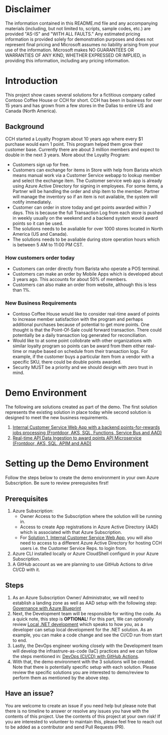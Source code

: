 # Disclaimer
The information contained in this README.md file and any accompanying materials (including, but not limited to, scripts, sample codes, etc.) are provided "AS-IS" and "WITH ALL FAULTS." Any estimated pricing information is provided solely for demonstration purposes and does not represent final pricing and Microsoft assumes no liability arising from your use of the information. Microsoft makes NO GUARANTEES OR WARRANTIES OF ANY KIND, WHETHER EXPRESSED OR IMPLIED, in providing this information, including any pricing information.

# Introduction 
This project show cases several solutions for a fictitious company called Contoso Coffee House or CCH for short. CCH has been in business for over 15 years and has grown from a few stores in the Dallas to entire US and Canada (North America).

## Background
CCH started a Loyalty Program about 10 years ago where every $1 purchase would earn 1 point. This program helped them grow their customer base. Currently there are about 3 million members and expect to double in the next 3 years. More about the Loyalty Program:

* Customers sign up for free.
* Customers can exchange for items in Store with help from Barista which means manual work via a Customer Service webapp to lookup member and select the exchange item. The Customer service web app is already using Azure Active Directory for signing in employees. For some items, a Partner will be handling the order and ship item to the member. Partner will manage the inventory so if an item is not available, the system will notify immediately.
* Customer can order in store today and get points awarded within 7 days. This is because the full Transaction Log from each store is pushed in weekly usually on the weekend and a backend system would award points so it can be used.
* The solutions needs to be avaliable for over 1000 stores located in North America (US and Canada).
* The solutions needs to be avaliable during store operation hours which is between 5 AM to 11:00 PM CST.

### How customers order today
* Customers can order directly from Barista who operate a POS terminal.
* Customers can make an order by Mobile Apps which is developed about 3 years ago. This accounts for about 50% of members.
* Customers can also make an order from website, although this is less than 1%.

### New Business Requirements
* Contoso Coffee House would like to consider real-time award of points to increase member satisfaction with the program and perhaps additional purchases because of potential to get more points. One thought is that the Point-Of-Sale could forward transaction. There could potentially be a daily transaction log generated for reconciliation.
* Would like to at some point collobrate with other organizations with similar loyalty program so points can be award from them either real-time or maybe based on schedule from their transaction logs. For example, if the customer buys a particular item from a vendor with a specific SKU, there could be double points awarded.
* Security MUST be a priority and we should design with zero trust in mind.

# Demo Environment
The following are solutions created as part of the demo. The first solution represents the existing solution in place today while second solution is designed to meet the new business requirements. 

1. [Internal Customer Service Web App with a backend points-for-rewards jobs processing (Frontdoor, AKS, SQL, Functions, Service Bus and AAD)](APP.md)
2. [Real-time API Data Ingestion to award points API Microservice (Frontdoor, AKS, SQL, APIM and AAD)](AKS.md)

# Setting up the Demo Environment
Follow the steps below to create the demo environment in your own Azure Subscription. Be sure to review prerequisites first!

## Prerequisites
1. Azure Subscription:
    * Owner Access to the Subscription where the solution will be running in.
    * Access to create App registrations in Azure Active Directory (AAD) which is associated with that Azure Subscription.
    * For [Solution 1, Internal Customer Service Web App](APP.md), you will also need to access to a different Azure Active Directory for hosting CCH users i.e. the Customer Service Reps. to login from.
2. Azure CLI installed locally or Azure CloudShell configurd in your Azure Subscription.
3. A GitHub account as we are planning to use GitHub Actions to drive CI/CD with it.

## Steps
1. As an Azure Subscription Owner/ Administrator, we will need to establish a landing zone as well as AAD setup with the following step: [Governance with Azure Blueprint](AZUREBLUEPRINTS.md)
2. Next, the Development team will be responsible for writing the code. As a quick note, this step is **OPTIONAL**! For this part, We can optionally review [Local .NET development](LOCALDEV.md) which speaks to how *you*, as a developer can setup local development for the .NET solution. As an example, you can make a code change and see the CI/CD run from start to end.
3. Lastly, the DevOps engineer working closely with the Development team will develop the infrastrure-as-code (IaC) practices and we can follow the steps mentioned in: [DevOps (CI/CD) with GitHub Actions](DEVOPS.md).
4. With that, the demo environment with the 3 solutions will be created. Note that there is potentially specific setup with each solution. Please review the specific solutions you are interested to demo/review to perform them as mentioned by the above step.

## Have an issue?
You are welcome to create an issue if you need help but please note that there is no timeline to answer or resolve any issues you have with the contents of this project. Use the contents of this project at your own risk! If you are interested to volunteer to maintain this, please feel free to reach out to be added as a contributor and send Pull Requests (PR).

